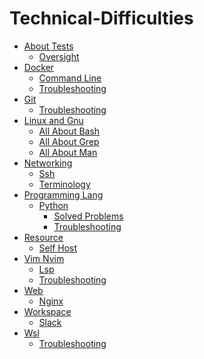 # Technical-Difficulties

- [About Tests]()
    - [Oversight](about-tests/oversight.md)
- [Docker]()
    - [Command Line](docker/command-line.md)
    - [Troubleshooting](docker/troubleshooting.md)
- [Git]()
    - [Troubleshooting](git/troubleshooting.md)
- [Linux and Gnu]()
    - [All About Bash](linux-and-gnu/all-about-bash.md)
    - [All About Grep](linux-and-gnu/all-about-grep.md)
    - [All About Man](linux-and-gnu/all-about-man.md)
- [Networking]()
    - [Ssh](networking/ssh.md)
    - [Terminology](networking/terminology.md)
- [Programming Lang]()
    - [Python]()
        - [Solved Problems](programming-lang/python/solved-problems.md)
        - [Troubleshooting](programming-lang/python/troubleshooting.md)
- [Resource]()
    - [Self Host](resource/self-host.md)
- [Vim Nvim]()
    - [Lsp](vim-nvim/lsp.md)
    - [Troubleshooting](vim-nvim/troubleshooting.md)
- [Web]()
    - [Nginx](web/nginx.md)
- [Workspace]()
    - [Slack](workspace/slack.md)
- [Wsl]()
    - [Troubleshooting](wsl/troubleshooting.md)
